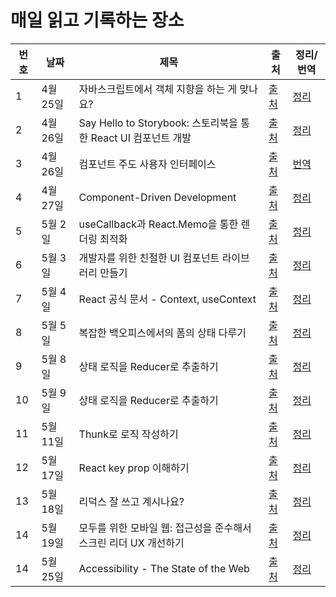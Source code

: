 # 매일 읽고 기록하는 장소

| 번호 | 날짜     | 제목                                                             | 출처                                                                         | 정리/번역                   |
| ---- | -------- | ---------------------------------------------------------------- | ---------------------------------------------------------------------------- | --------------------------- |
| 1    | 4월 25일 | 자바스크립트에서 객체 지향을 하는 게 맞나요?                     | [출처](https://yozm.wishket.com/magazine/detail/1396/)                       | [정리](./posts/220425.md)   |
| 2    | 4월 26일 | Say Hello to Storybook: 스토리북을 통한 React UI 컴포넌트 개발   | [출처](https://www.youtube.com/watch?v=jc9xKzdkYDg&t=121s)                   | [정리](./posts/220426-1.md) |
| 3    | 4월 26일 | 컴포넌트 주도 사용자 인터페이스                                  | [출처](https://www.componentdriven.org/)                                     | [번역](./posts/220426-2.md) |
| 4    | 4월 27일 | Component-Driven Development                                     | [출처](https://www.chromatic.com/blog/component-driven-development/)         | [정리](./posts/220427.md)   |
| 5    | 5월 2일  | useCallback과 React.Memo을 통한 렌더링 최적화                    | [출처](https://bit.ly/38hU5Dy)                                               | [정리](./posts/220502.md)   |
| 6    | 5월 3일  | 개발자를 위한 친절한 UI 컴포넌트 라이브러리 만들기               | [출처](https://www.youtube.com/watch?v=xQOpjychnwQ)                          | [정리](./posts/220503.md)   |
| 7    | 5월 4일  | React 공식 문서 - Context, useContext                            | [출처](https://ko.reactjs.org/docs/context.html)                             | [정리](./posts/220504.md)   |
| 8    | 5월 5일  | 복잡한 백오피스에서의 폼의 상태 다루기                           | [출처](https://www.youtube.com/watch?v=ycxqVYD2N0w&t=1696s)                  | [정리](./posts/220505.md)   |
| 9    | 5월 8일  | 상태 로직을 Reducer로 추출하기                                   | [출처](https://beta.reactjs.org/learn/extracting-state-logic-into-a-reducer) | [정리](./posts/220508.md)   |
| 10   | 5월 9일  | 상태 로직을 Reducer로 추출하기                                   | [출처](https://beta.reactjs.org/learn/scaling-up-with-reducer-and-context)   | [정리](./posts/220509.md)   |
| 11   | 5월 11일 | Thunk로 로직 작성하기                                            | [출처](https://redux.js.org/usage/writing-logic-thunks)                      | [정리](./posts/220511.md)   |
| 12   | 5월 17일 | React key prop 이해하기                                          | [출처](https://awesomezero.com/development/react-key/)                       | [정리](./posts/220517.md)   |
| 13   | 5월 18일 | 리덕스 잘 쓰고 계시나요?                                         | [출처](https://ridicorp.com/story/how-to-use-redux-in-ridi/)                 | [정리](./posts/220518.md)   |
| 14   | 5월 19일 | 모두를 위한 모바일 웹: 접근성을 준수해서 스크린 리더 UX 개선하기 | [출처](https://youtu.be/tKj3xsXy9KM)                                         | [정리](./posts/220519.md)   |
| 14   | 5월 25일 | Accessibility - The State of the Web                             | [출처](https://www.youtube.com/watch?v=TomOQYxFnrU)                          | [정리](./posts/220525.md)   |
